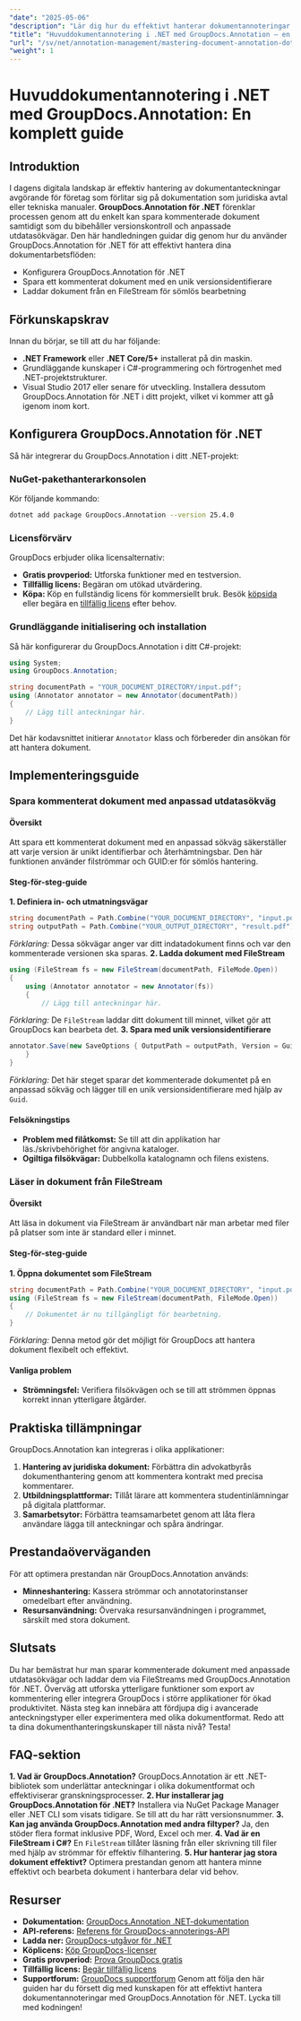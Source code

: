 ```yaml
---
"date": "2025-05-06"
"description": "Lär dig hur du effektivt hanterar dokumentannoteringar i .NET med GroupDocs.Annotation. Den här guiden behandlar installation, anpassning och bästa praxis för att spara annoterade dokument."
"title": "Huvuddokumentannotering i .NET med GroupDocs.Annotation – en komplett guide"
"url": "/sv/net/annotation-management/mastering-document-annotation-dotnet-groupdocs/"
"weight": 1
---
```


# Huvuddokumentannotering i .NET med GroupDocs.Annotation: En komplett guide
## Introduktion
I dagens digitala landskap är effektiv hantering av dokumentanteckningar avgörande för företag som förlitar sig på dokumentation som juridiska avtal eller tekniska manualer. **GroupDocs.Annotation för .NET** förenklar processen genom att du enkelt kan spara kommenterade dokument samtidigt som du bibehåller versionskontroll och anpassade utdatasökvägar.
Den här handledningen guidar dig genom hur du använder GroupDocs.Annotation för .NET för att effektivt hantera dina dokumentarbetsflöden:
- Konfigurera GroupDocs.Annotation för .NET
- Spara ett kommenterat dokument med en unik versionsidentifierare
- Laddar dokument från en FileStream för sömlös bearbetning

## Förkunskapskrav
Innan du börjar, se till att du har följande:
- **.NET Framework** eller **.NET Core/5+** installerat på din maskin.
- Grundläggande kunskaper i C#-programmering och förtrogenhet med .NET-projektstrukturer.
- Visual Studio 2017 eller senare för utveckling.
Installera dessutom GroupDocs.Annotation för .NET i ditt projekt, vilket vi kommer att gå igenom inom kort.

## Konfigurera GroupDocs.Annotation för .NET
Så här integrerar du GroupDocs.Annotation i ditt .NET-projekt:
### NuGet-pakethanterarkonsolen
Kör följande kommando:
```bash
dotnet add package GroupDocs.Annotation --version 25.4.0
```
### Licensförvärv
GroupDocs erbjuder olika licensalternativ:
- **Gratis provperiod:** Utforska funktioner med en testversion.
- **Tillfällig licens:** Begäran om utökad utvärdering.
- **Köpa:** Köp en fullständig licens för kommersiellt bruk.
Besök [köpsida](https://purchase.groupdocs.com/buy) eller begära en [tillfällig licens](https://purchase.groupdocs.com/temporary-license/) efter behov.

### Grundläggande initialisering och installation
Så här konfigurerar du GroupDocs.Annotation i ditt C#-projekt:
```csharp
using System;
using GroupDocs.Annotation;

string documentPath = "YOUR_DOCUMENT_DIRECTORY/input.pdf";
using (Annotator annotator = new Annotator(documentPath))
{
    // Lägg till anteckningar här.
}
```
Det här kodavsnittet initierar `Annotator` klass och förbereder din ansökan för att hantera dokument.

## Implementeringsguide
### Spara kommenterat dokument med anpassad utdatasökväg
#### Översikt
Att spara ett kommenterat dokument med en anpassad sökväg säkerställer att varje version är unikt identifierbar och återhämtningsbar. Den här funktionen använder filströmmar och GUID:er för sömlös hantering.
#### Steg-för-steg-guide
**1. Definiera in- och utmatningsvägar**
```csharp
string documentPath = Path.Combine("YOUR_DOCUMENT_DIRECTORY", "input.pdf");
string outputPath = Path.Combine("YOUR_OUTPUT_DIRECTORY", "result.pdf");
```
*Förklaring:* Dessa sökvägar anger var ditt indatadokument finns och var den kommenterade versionen ska sparas.
**2. Ladda dokument med FileStream**
```csharp
using (FileStream fs = new FileStream(documentPath, FileMode.Open))
{
    using (Annotator annotator = new Annotator(fs))
    {
        // Lägg till anteckningar här.
```
*Förklaring:* De `FileStream` laddar ditt dokument till minnet, vilket gör att GroupDocs kan bearbeta det.
**3. Spara med unik versionsidentifierare**
```csharp
annotator.Save(new SaveOptions { OutputPath = outputPath, Version = Guid.NewGuid().ToString() });
    }
}
```
*Förklaring:* Det här steget sparar det kommenterade dokumentet på en anpassad sökväg och lägger till en unik versionsidentifierare med hjälp av `Guid`.
#### Felsökningstips
- **Problem med filåtkomst:** Se till att din applikation har läs./skrivbehörighet för angivna kataloger.
- **Ogiltiga filsökvägar:** Dubbelkolla katalognamn och filens existens.
### Läser in dokument från FileStream
#### Översikt
Att läsa in dokument via FileStream är användbart när man arbetar med filer på platser som inte är standard eller i minnet.
#### Steg-för-steg-guide
**1. Öppna dokumentet som FileStream**
```csharp
string documentPath = Path.Combine("YOUR_DOCUMENT_DIRECTORY", "input.pdf");
using (FileStream fs = new FileStream(documentPath, FileMode.Open))
{
    // Dokumentet är nu tillgängligt för bearbetning.
}
```
*Förklaring:* Denna metod gör det möjligt för GroupDocs att hantera dokument flexibelt och effektivt.
#### Vanliga problem
- **Strömningsfel:** Verifiera filsökvägen och se till att strömmen öppnas korrekt innan ytterligare åtgärder.
## Praktiska tillämpningar
GroupDocs.Annotation kan integreras i olika applikationer:
1. **Hantering av juridiska dokument:** Förbättra din advokatbyrås dokumenthantering genom att kommentera kontrakt med precisa kommentarer.
2. **Utbildningsplattformar:** Tillåt lärare att kommentera studentinlämningar på digitala plattformar.
3. **Samarbetsytor:** Förbättra teamsamarbetet genom att låta flera användare lägga till anteckningar och spåra ändringar.
## Prestandaöverväganden
För att optimera prestandan när GroupDocs.Annotation används:
- **Minneshantering:** Kassera strömmar och annotatorinstanser omedelbart efter användning.
- **Resursanvändning:** Övervaka resursanvändningen i programmet, särskilt med stora dokument.
## Slutsats
Du har bemästrat hur man sparar kommenterade dokument med anpassade utdatasökvägar och laddar dem via FileStreams med GroupDocs.Annotation för .NET. Överväg att utforska ytterligare funktioner som export av kommentering eller integrera GroupDocs i större applikationer för ökad produktivitet.
Nästa steg kan innebära att fördjupa dig i avancerade anteckningstyper eller experimentera med olika dokumentformat. Redo att ta dina dokumenthanteringskunskaper till nästa nivå? Testa!
## FAQ-sektion
**1. Vad är GroupDocs.Annotation?**
GroupDocs.Annotation är ett .NET-bibliotek som underlättar anteckningar i olika dokumentformat och effektiviserar granskningsprocesser.
**2. Hur installerar jag GroupDocs.Annotation för .NET?**
Installera via NuGet Package Manager eller .NET CLI som visats tidigare. Se till att du har rätt versionsnummer.
**3. Kan jag använda GroupDocs.Annotation med andra filtyper?**
Ja, den stöder flera format inklusive PDF, Word, Excel och mer.
**4. Vad är en FileStream i C#?**
En `FileStream` tillåter läsning från eller skrivning till filer med hjälp av strömmar för effektiv filhantering.
**5. Hur hanterar jag stora dokument effektivt?**
Optimera prestandan genom att hantera minne effektivt och bearbeta dokument i hanterbara delar vid behov.
## Resurser
- **Dokumentation:** [GroupDocs.Annotation .NET-dokumentation](https://docs.groupdocs.com/annotation/net/)
- **API-referens:** [Referens för GroupDocs-annoterings-API](https://reference.groupdocs.com/annotation/net/)
- **Ladda ner:** [GroupDocs-utgåvor för .NET](https://releases.groupdocs.com/annotation/net/)
- **Köplicens:** [Köp GroupDocs-licenser](https://purchase.groupdocs.com/buy)
- **Gratis provperiod:** [Prova GroupDocs gratis](https://releases.groupdocs.com/annotation/net/)
- **Tillfällig licens:** [Begär tillfällig licens](https://purchase.groupdocs.com/temporary-license/)
- **Supportforum:** [GroupDocs supportforum](https://forum.groupdocs.com/c/annotation/)
Genom att följa den här guiden har du försett dig med kunskapen för att effektivt hantera dokumentannoteringar med GroupDocs.Annotation för .NET. Lycka till med kodningen!